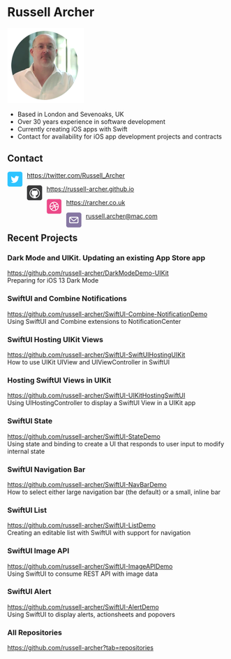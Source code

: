 # Russell Archer

![](./images/profile.png)

* Based in London and Sevenoaks, UK
* Over 30 years experience in software development
* Currently creating iOS apps with Swift
* Contact for availability for iOS app development projects and contracts

## Contact
<img src="./images/twitter.png" style="float: left; margin-right: 10px;" /> https://twitter.com/Russell_Archer

<img src="./images/github.png" style="float: left; margin-right: 10px;" /> https://russell-archer.github.io

<img src="./images/web.png" style="float: left; margin-right: 10px;" /> https://rarcher.co.uk

<img src="./images/email.png" style="float: left; margin-right: 10px;" /> russell.archer@mac.com


## Recent Projects

### Dark Mode and UIKit. Updating an existing App Store app
https://github.com/russell-archer/DarkModeDemo-UIKit<br/>
Preparing for iOS 13 Dark Mode

### SwiftUI and Combine Notifications
https://github.com/russell-archer/SwiftUI-Combine-NotificationDemo<br/>
Using SwiftUI and Combine extensions to NotificationCenter

### SwiftUI Hosting UIKit Views
https://github.com/russell-archer/SwiftUI-SwiftUIHostingUIKit<br/>
How to use UIKit UIView and UIViewController in SwiftUI

### Hosting SwiftUI Views in UIKit
https://github.com/russell-archer/SwiftUI-UIKitHostingSwiftUI<br/>
Using UIHostingController to display a SwiftUI View in a UIKit app

### SwiftUI State
https://github.com/russell-archer/SwiftUI-StateDemo<br/>
Using state and binding to create a UI that responds to user input to modify internal state

### SwiftUI Navigation Bar
https://github.com/russell-archer/SwiftUI-NavBarDemo<br/>
How to select either large navigation bar (the default) or a small, inline bar

### SwiftUI List
https://github.com/russell-archer/SwiftUI-ListDemo<br/>
Creating an editable list with SwiftUI with support for navigation

### SwiftUI Image API
https://github.com/russell-archer/SwiftUI-ImageAPIDemo<br/>
Using SwiftUI to consume REST API with image data

### SwiftUI Alert
https://github.com/russell-archer/SwiftUI-AlertDemo<br/>
Using SwiftUI to display alerts, actionsheets and popovers

### All Repositories
https://github.com/russell-archer?tab=repositories
